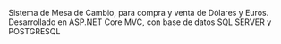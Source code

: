 Sistema de Mesa de Cambio, para compra y venta de Dólares y Euros.
Desarrollado en ASP.NET Core MVC, con base de datos SQL SERVER y POSTGRESQL
